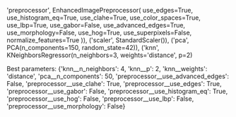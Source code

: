 'preprocessor', EnhancedImagePreprocessor(
            use_edges=True,
            use_histogram_eq=True,
            use_clahe=True,
            use_color_spaces=True,
            use_lbp=True,
            use_gabor=False,
            use_advanced_edges=True,
            use_morphology=False,
            use_hog=True,
            use_superpixels=False,
            normalize_features=True
        )),
        ('scaler', StandardScaler()),
        ('pca', PCA(n_components=150, random_state=42)),
        ('knn', KNeighborsRegressor(n_neighbors=3, weights='distance', p=2)






Best parameters: {'knn__n_neighbors': 4, 'knn__p': 2, 'knn__weights': 'distance', 'pca__n_components': 50, 'preprocessor__use_advanced_edges': False, 'preprocessor__use_clahe': True, 'preprocessor__use_edges': True, 'preprocessor__use_gabor': False, 'preprocessor__use_histogram_eq': True, 'preprocessor__use_hog': False, 'preprocessor__use_lbp': False, 'preprocessor__use_morphology': False}
    